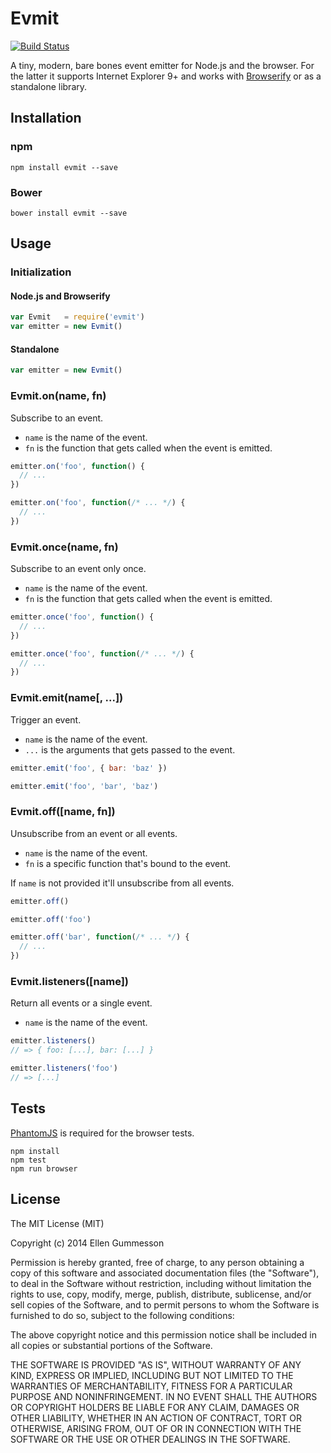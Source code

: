 # Evmit

[![Build Status](https://travis-ci.org/gummesson/evmit.svg?branch=master)](https://travis-ci.org/gummesson/evmit)

A tiny, modern, bare bones event emitter for Node.js and the browser. For the latter it supports Internet Explorer 9+ and works with [Browserify](http://browserify.org/) or as a standalone library.

## Installation

### npm

~~~ text
npm install evmit --save
~~~

### Bower

~~~ text
bower install evmit --save
~~~

## Usage

### Initialization

#### Node.js and Browserify

~~~ javascript
var Evmit   = require('evmit')
var emitter = new Evmit()
~~~

#### Standalone

~~~ javascript
var emitter = new Evmit()
~~~

### Evmit.on(name, fn)

Subscribe to an event.

- `name` is the name of the event.
- `fn` is the function that gets called when the event is emitted.

~~~ javascript
emitter.on('foo', function() {
  // ...
})

emitter.on('foo', function(/* ... */) {
  // ...
})
~~~

### Evmit.once(name, fn)

Subscribe to an event only once.

- `name` is the name of the event.
- `fn` is the function that gets called when the event is emitted.

~~~ javascript
emitter.once('foo', function() {
  // ...
})

emitter.once('foo', function(/* ... */) {
  // ...
})
~~~

### Evmit.emit(name[, ...])

Trigger an event.

- `name` is the name of the event.
- `...` is the arguments that gets passed to the event.

~~~ javascript
emitter.emit('foo', { bar: 'baz' })

emitter.emit('foo', 'bar', 'baz')
~~~

### Evmit.off([name, fn])

Unsubscribe from an event or all events.

- `name` is the name of the event.
- `fn` is a specific function that's bound to the event.

If `name` is not provided it'll unsubscribe from all events.

~~~ javascript
emitter.off()

emitter.off('foo')

emitter.off('bar', function(/* ... */) {
  // ...
})
~~~

### Evmit.listeners([name])

Return all events or a single event.

- `name` is the name of the event.

~~~ javascript
emitter.listeners()
// => { foo: [...], bar: [...] }

emitter.listeners('foo')
// => [...]
~~~

## Tests

[PhantomJS](http://phantomjs.org/) is required for the browser tests.

~~~ text
npm install
npm test
npm run browser
~~~

## License

The MIT License (MIT)

Copyright (c) 2014 Ellen Gummesson

Permission is hereby granted, free of charge, to any person obtaining a copy
of this software and associated documentation files (the "Software"), to deal
in the Software without restriction, including without limitation the rights
to use, copy, modify, merge, publish, distribute, sublicense, and/or sell
copies of the Software, and to permit persons to whom the Software is
furnished to do so, subject to the following conditions:

The above copyright notice and this permission notice shall be included in
all copies or substantial portions of the Software.

THE SOFTWARE IS PROVIDED "AS IS", WITHOUT WARRANTY OF ANY KIND, EXPRESS OR
IMPLIED, INCLUDING BUT NOT LIMITED TO THE WARRANTIES OF MERCHANTABILITY,
FITNESS FOR A PARTICULAR PURPOSE AND NONINFRINGEMENT. IN NO EVENT SHALL THE
AUTHORS OR COPYRIGHT HOLDERS BE LIABLE FOR ANY CLAIM, DAMAGES OR OTHER
LIABILITY, WHETHER IN AN ACTION OF CONTRACT, TORT OR OTHERWISE, ARISING FROM,
OUT OF OR IN CONNECTION WITH THE SOFTWARE OR THE USE OR OTHER DEALINGS IN
THE SOFTWARE.
